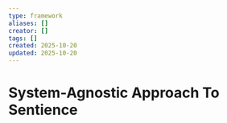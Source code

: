 ```yaml
---
type: framework
aliases: []
creator: []
tags: []
created: 2025-10-20
updated: 2025-10-20
---
```


# System-Agnostic Approach To Sentience


